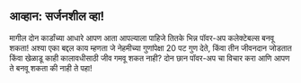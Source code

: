 ## आव्हान: सर्जनशील व्हा!

मागील दोन कार्डांच्या आधारे आपण आता आपल्याला पाहिजे तितके भिन्न पॉवर-अप कलेक्टेबल्स बनवू शकता! अश्या एका बद्दल काय म्हणता जे नेहमीच्या गुणांपेक्षा 20 पट गुण देते, किंवा तीन जीवनदान जोडतात किंवा खेळाडू काही कालावधीसाठी जीव गमवू शकत नाही? दोन छान पॉवर-अप चा विचार करा आणि आपण ते बनवू शकता की नाही ते पहा!